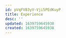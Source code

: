 ```yaml
---
id: pVqFVB3yV-Vji5PEdKuyP
title: Experience
desc: ''
updated: 1639759645938
created: 1639759645938
---
```


